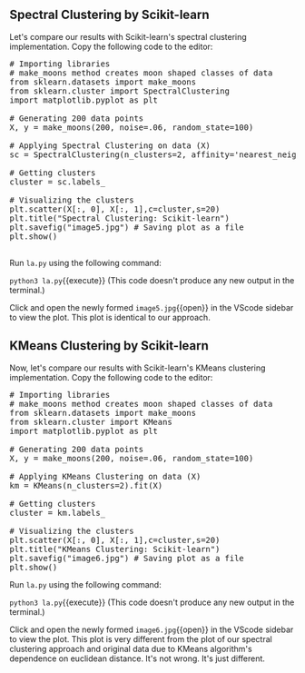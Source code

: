 ## Spectral Clustering by Scikit-learn
Let's compare our results with Scikit-learn's spectral clustering implementation. Copy the following code to the editor:

<pre class="file" data-filename="la.py" data-target="replace">
# Importing libraries
# make_moons method creates moon shaped classes of data
from sklearn.datasets import make_moons 
from sklearn.cluster import SpectralClustering
import matplotlib.pyplot as plt

# Generating 200 data points
X, y = make_moons(200, noise=.06, random_state=100)

# Applying Spectral Clustering on data (X)
sc = SpectralClustering(n_clusters=2, affinity='nearest_neighbors', assign_labels='kmeans').fit(X)

# Getting clusters
cluster = sc.labels_

# Visualizing the clusters
plt.scatter(X[:, 0], X[:, 1],c=cluster,s=20)
plt.title("Spectral Clustering: Scikit-learn")
plt.savefig("image5.jpg") # Saving plot as a file
plt.show()

</pre>

Run `la.py` using the following command:

`python3 la.py`{{execute}} (This code doesn't produce any new output in the terminal.)

Click and open the newly formed `image5.jpg`{{open}} in the VScode sidebar to view the plot. This plot is identical to our approach.

## KMeans Clustering by Scikit-learn
Now, let's compare our results with Scikit-learn's KMeans clustering implementation. Copy the following code to the editor:

<pre class="file" data-filename="la.py" data-target="replace">
# Importing libraries
# make_moons method creates moon shaped classes of data
from sklearn.datasets import make_moons 
from sklearn.cluster import KMeans
import matplotlib.pyplot as plt

# Generating 200 data points
X, y = make_moons(200, noise=.06, random_state=100)

# Applying KMeans Clustering on data (X)
km = KMeans(n_clusters=2).fit(X)

# Getting clusters
cluster = km.labels_

# Visualizing the clusters
plt.scatter(X[:, 0], X[:, 1],c=cluster,s=20)
plt.title("KMeans Clustering: Scikit-learn")
plt.savefig("image6.jpg") # Saving plot as a file
plt.show()
</pre>

Run `la.py` using the following command:

`python3 la.py`{{execute}} (This code doesn't produce any new output in the terminal.)

Click and open the newly formed `image6.jpg`{{open}} in the VScode sidebar to view the plot. This plot is very different from the plot of our spectral clustering approach and original data due to KMeans algorithm's dependence on euclidean distance. It's not wrong. It's just different.